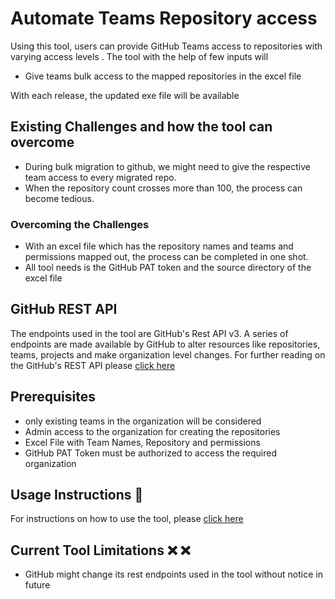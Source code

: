 # Automate Teams Repository access

Using this tool, users can provide GitHub Teams access to repositories with varying access levels . The tool with the help of few inputs will 

- Give teams bulk access to the mapped repositories in the excel file

With each release, the updated exe file will be available 

## Existing Challenges and how the tool can overcome

- During bulk migration to github, we might need to give the respective team access to every migrated repo. 
- When the repository count crosses more than 100, the process can become tedious.

### Overcoming the Challenges

- With an excel file which has the repository names and teams and permissions mapped out, the process can be completed in one shot.
- All tool needs is the GitHub PAT token and the source directory of the excel file 

## GitHub REST API

The endpoints used in the tool are GitHub's Rest API v3. A series of endpoints are made available by GitHub to alter resources like repositories, teams, projects and make organization level changes. For further reading on the GitHub's REST API please [click here](https://docs.github.com/en/free-pro-team@latest/rest/overview)

## Prerequisites

- only existing teams in the organization will be considered
- Admin access to the organization for creating the repositories
- Excel File with Team Names, Repository and permissions
- GitHub PAT Token must be authorized to access the required organization

## Usage Instructions :memo:

For instructions on how to use the tool, please [click here](https://github.com/CanarysAutomations/bulk-repository-team-access/wiki)

## Current Tool Limitations  :x: :x:

- GitHub might change its rest endpoints used in the tool without notice in future
